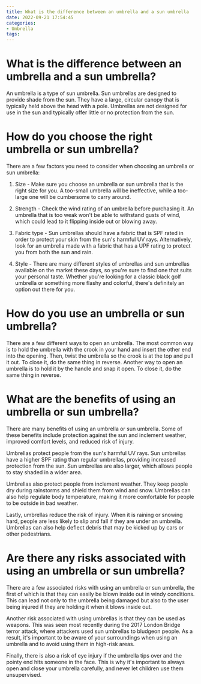 ```yaml
---
title: What is the difference between an umbrella and a sun umbrella
date: 2022-09-21 17:54:45
categories:
- Umbrella
tags:
---
```



#  What is the difference between an umbrella and a sun umbrella?

An umbrella is a type of sun umbrella. Sun umbrellas are designed to provide shade from the sun. They have a large, circular canopy that is typically held above the head with a pole. Umbrellas are not designed for use in the sun and typically offer little or no protection from the sun.

#  How do you choose the right umbrella or sun umbrella?

There are a few factors you need to consider when choosing an umbrella or sun umbrella:

1. Size - Make sure you choose an umbrella or sun umbrella that is the right size for you. A too-small umbrella will be ineffective, while a too-large one will be cumbersome to carry around.

2. Strength - Check the wind rating of an umbrella before purchasing it. An umbrella that is too weak won't be able to withstand gusts of wind, which could lead to it flipping inside out or blowing away.

3. Fabric type - Sun umbrellas should have a fabric that is SPF rated in order to protect your skin from the sun's harmful UV rays. Alternatively, look for an umbrella made with a fabric that has a UPF rating to protect you from both the sun and rain.

4. Style - There are many different styles of umbrellas and sun umbrellas available on the market these days, so you're sure to find one that suits your personal taste. Whether you're looking for a classic black golf umbrella or something more flashy and colorful, there's definitely an option out there for you.

#  How do you use an umbrella or sun umbrella?

There are a few different ways to open an umbrella. The most common way is to hold the umbrella with the crook in your hand and insert the other end into the opening. Then, twist the umbrella so the crook is at the top and pull it out. To close it, do the same thing in reverse. Another way to open an umbrella is to hold it by the handle and snap it open. To close it, do the same thing in reverse.

#  What are the benefits of using an umbrella or sun umbrella?

There are many benefits of using an umbrella or sun umbrella. Some of these benefits include protection against the sun and inclement weather, improved comfort levels, and reduced risk of injury.

Umbrellas protect people from the sun's harmful UV rays. Sun umbrellas have a higher SPF rating than regular umbrellas, providing increased protection from the sun. Sun umbrellas are also larger, which allows people to stay shaded in a wider area.

Umbrellas also protect people from inclement weather. They keep people dry during rainstorms and shield them from wind and snow. Umbrellas can also help regulate body temperature, making it more comfortable for people to be outside in bad weather.

Lastly, umbrellas reduce the risk of injury. When it is raining or snowing hard, people are less likely to slip and fall if they are under an umbrella. Umbrellas can also help deflect debris that may be kicked up by cars or other pedestrians.

#  Are there any risks associated with using an umbrella or sun umbrella?

There are a few associated risks with using an umbrella or sun umbrella, the first of which is that they can easily be blown inside out in windy conditions. This can lead not only to the umbrella being damaged but also to the user being injured if they are holding it when it blows inside out.

Another risk associated with using umbrellas is that they can be used as weapons. This was seen most recently during the 2017 London Bridge terror attack, where attackers used sun umbrellas to bludgeon people. As a result, it's important to be aware of your surroundings when using an umbrella and to avoid using them in high-risk areas.

Finally, there is also a risk of eye injury if the umbrella tips over and the pointy end hits someone in the face. This is why it's important to always open and close your umbrella carefully, and never let children use them unsupervised.